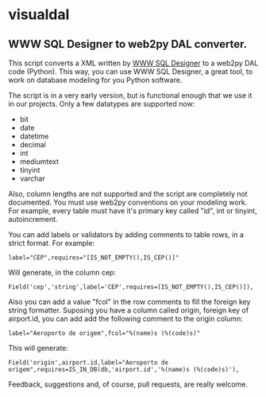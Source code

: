 visualdal
=========

WWW SQL Designer to web2py DAL converter.
-----------------------------------------

This script converts a XML written by [WWW SQL Designer](http://code.google.com/p/wwwsqldesigner/) to a web2py DAL code (Python). This way, you can use WWW SQL Designer, a great tool, to work on database modeling for you Python software.

The script is in a very early version, but is functional enough that we use it in our projects. Only a few datatypes are supported now: 

+ bit
+ date
+ datetime
+ decimal
+ int
+ mediumtext
+ tinyint
+ varchar

Also, column lengths are not supported and the script are completely not documented. You must use web2py conventions on your modeling work. For example, every table must have it's primary key called "id", int or tinyint, autoincrement.

You can add labels or validators by adding comments to table rows, in a strict format. For example:

    label="CEP",requires="[IS_NOT_EMPTY(),IS_CEP()]"

Will generate, in the column cep:

    Field('cep','string',label='CEP',requires=[IS_NOT_EMPTY(),IS_CEP()]),

Also you can add a value "fcol" in the row comments to fill the foreign key string formatter. Suposing you have a column called origin, foreign key of airport.id, you can add add the following comment to the origin column:

    label="Aeroporto de origem",fcol="%(name)s (%(code)s)"

This will generate:

    Field('origin',airport.id,label="Aeroporto de origem",requires=IS_IN_DB(db,'airport.id','%(name)s (%(code)s)'),

Feedback, suggestions and, of course, pull requests, are really welcome.



